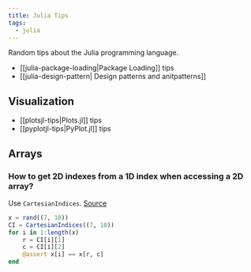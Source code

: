 ```yaml
---
title: Julia Tips
tags:
  - julia
---
```


Random tips about the Julia programming language.

+ [[julia-package-loading|Package Loading]] tips
+ [[julia-design-pattern| Design patterns and anitpatterns]]

## Visualization

+ [[plotsjl-tips|Plots.jl]] tips
+ [[pyplotjl-tips|PyPlot.jl]] tips

## Arrays

### How to get 2D indexes from a 1D index when accessing a 2D array?

Use `CartesianIndices`. [Source](https://discourse.julialang.org/t/julia-usage-how-to-get-2d-indexes-from-1d-index-when-accessing-a-2d-array/61440)

```julia
x = rand((7, 10))
CI = CartesianIndices((7, 10))
for i in 1:length(x)
    r = CI[i][1]
    c = CI[i][2]
    @assert x[i] == x[r, c]
end
```
